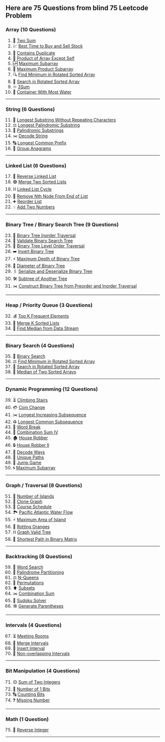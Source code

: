 Here are 75 Questions from blind 75 Leetcode Problem
---

### **Array (10 Questions)**
1. 🔢 [Two Sum](https://leetcode.com/problems/two-sum/)
2. 💹 [Best Time to Buy and Sell Stock](https://leetcode.com/problems/best-time-to-buy-and-sell-stock/)
3. 👯 [Contains Duplicate](https://leetcode.com/problems/contains-duplicate/)
4. 🧮 [Product of Array Except Self](https://leetcode.com/problems/product-of-array-except-self/)
5. 🆙 [Maximum Subarray](https://leetcode.com/problems/maximum-subarray/)
6. 🔄 [Maximum Product Subarray](https://leetcode.com/problems/maximum-product-subarray/)
7. 🔍 [Find Minimum in Rotated Sorted Array](https://leetcode.com/problems/find-minimum-in-rotated-sorted-array/)
8. 🔗 [Search in Rotated Sorted Array](https://leetcode.com/problems/search-in-rotated-sorted-array/)
9. ♾️ [3Sum](https://leetcode.com/problems/3sum/)
10. 🚰 [Container With Most Water](https://leetcode.com/problems/container-with-most-water/)

---

### **String (6 Questions)**
11. 🔡 [Longest Substring Without Repeating Characters](https://leetcode.com/problems/longest-substring-without-repeating-characters/)
12. ⚖️ [Longest Palindromic Substring](https://leetcode.com/problems/longest-palindromic-substring/)
13. 🌊 [Palindromic Substrings](https://leetcode.com/problems/palindromic-substrings/)
14. ✂️ [Decode String](https://leetcode.com/problems/decode-string/)
15. 🔠 [Longest Common Prefix](https://leetcode.com/problems/longest-common-prefix/)
16. 🔄 [Group Anagrams](https://leetcode.com/problems/group-anagrams/)

---

### **Linked List (6 Questions)**
17. 🔗 [Reverse Linked List](https://leetcode.com/problems/reverse-linked-list/)
18. 🟢 [Merge Two Sorted Lists](https://leetcode.com/problems/merge-two-sorted-lists/)
19. ⛓️ [Linked List Cycle](https://leetcode.com/problems/linked-list-cycle/)
20. 🧼 [Remove Nth Node From End of List](https://leetcode.com/problems/remove-nth-node-from-end-of-list/)
21. ➕ [Reorder List](https://leetcode.com/problems/reorder-list/)
22. 💡 [Add Two Numbers](https://leetcode.com/problems/add-two-numbers/)

---

### **Binary Tree / Binary Search Tree (9 Questions)**
23. 🌲 [Binary Tree Inorder Traversal](https://leetcode.com/problems/binary-tree-inorder-traversal/)
24. 🔲 [Validate Binary Search Tree](https://leetcode.com/problems/validate-binary-search-tree/)
25. 🧹 [Binary Tree Level Order Traversal](https://leetcode.com/problems/binary-tree-level-order-traversal/)
26. ➡️ [Invert Binary Tree](https://leetcode.com/problems/invert-binary-tree/)
27. ⚡ [Maximum Depth of Binary Tree](https://leetcode.com/problems/maximum-depth-of-binary-tree/)
28. 🔄 [Diameter of Binary Tree](https://leetcode.com/problems/diameter-of-binary-tree/)
29. 🖇️ [Serialize and Deserialize Binary Tree](https://leetcode.com/problems/serialize-and-deserialize-binary-tree/)
30. 🛠️ [Subtree of Another Tree](https://leetcode.com/problems/subtree-of-another-tree/)
31. ✂️ [Construct Binary Tree from Preorder and Inorder Traversal](https://leetcode.com/problems/construct-binary-tree-from-preorder-and-inorder-traversal/)

---

### **Heap / Priority Queue (3 Questions)**
32. 💰 [Top K Frequent Elements](https://leetcode.com/problems/top-k-frequent-elements/)
33. 🔢 [Merge K Sorted Lists](https://leetcode.com/problems/merge-k-sorted-lists/)
34. 🚶 [Find Median from Data Stream](https://leetcode.com/problems/find-median-from-data-stream/)

---

### **Binary Search (4 Questions)**
35. 👀 [Binary Search](https://leetcode.com/problems/binary-search/)
36. ⚖️ [Find Minimum in Rotated Sorted Array](https://leetcode.com/problems/find-minimum-in-rotated-sorted-array/)
37. 🔎 [Search in Rotated Sorted Array](https://leetcode.com/problems/search-in-rotated-sorted-array/)
38. 🔗 [Median of Two Sorted Arrays](https://leetcode.com/problems/median-of-two-sorted-arrays/)

---

### **Dynamic Programming (12 Questions)**
39. ⏳ [Climbing Stairs](https://leetcode.com/problems/climbing-stairs/)
40. 💳 [Coin Change](https://leetcode.com/problems/coin-change/)
41. ✂️ [Longest Increasing Subsequence](https://leetcode.com/problems/longest-increasing-subsequence/)
42. ♻️ [Longest Common Subsequence](https://leetcode.com/problems/longest-common-subsequence/)
43. 🌊 [Word Break](https://leetcode.com/problems/word-break/)
44. 🧩 [Combination Sum IV](https://leetcode.com/problems/combination-sum-iv/)
45. 🏚️ [House Robber](https://leetcode.com/problems/house-robber/)
46. 🔒 [House Robber II](https://leetcode.com/problems/house-robber-ii/)
47. 🚪 [Decode Ways](https://leetcode.com/problems/decode-ways/)
48. 🚀 [Unique Paths](https://leetcode.com/problems/unique-paths/)
49. 🔢 [Jump Game](https://leetcode.com/problems/jump-game/)
50. 🌀 [Maximum Subarray](https://leetcode.com/problems/maximum-subarray/)

---

### **Graph / Traversal (8 Questions)**
51. 🌊 [Number of Islands](https://leetcode.com/problems/number-of-islands/)
52. 🧭 [Clone Graph](https://leetcode.com/problems/clone-graph/)
53. 🚦 [Course Schedule](https://leetcode.com/problems/course-schedule/)
54. 🏞️ [Pacific Atlantic Water Flow](https://leetcode.com/problems/pacific-atlantic-water-flow/)
55. ⚡ [Maximum Area of Island](https://leetcode.com/problems/max-area-of-island/)
56. 🌉 [Rotting Oranges](https://leetcode.com/problems/rotting-oranges/)
57. ⛓️ [Graph Valid Tree](https://leetcode.com/problems/graph-valid-tree/)
58. 🏃 [Shortest Path in Binary Matrix](https://leetcode.com/problems/shortest-path-in-binary-matrix/)

---

### **Backtracking (8 Questions)**
59. 🔣 [Word Search](https://leetcode.com/problems/word-search/)
60. 🎨 [Palindrome Partitioning](https://leetcode.com/problems/palindrome-partitioning/)
61. ⚖️ [N-Queens](https://leetcode.com/problems/n-queens/)
62. 🔀 [Permutations](https://leetcode.com/problems/permutations/)
63. ⬆️ [Subsets](https://leetcode.com/problems/subsets/)
64. ✂️ [Combination Sum](https://leetcode.com/problems/combination-sum/)
65. 🏰 [Sudoku Solver](https://leetcode.com/problems/sudoku-solver/)
66. 🕸️ [Generate Parentheses](https://leetcode.com/problems/generate-parentheses/)

---

### **Intervals (4 Questions)**
67. ⏳ [Meeting Rooms](https://leetcode.com/problems/meeting-rooms/)
68. 🔀 [Merge Intervals](https://leetcode.com/problems/merge-intervals/)
69. 📆 [Insert Interval](https://leetcode.com/problems/insert-interval/)
70. 🔑 [Non-overlapping Intervals](https://leetcode.com/problems/non-overlapping-intervals/)

---

### **Bit Manipulation (4 Questions)**
71. 🟡 [Sum of Two Integers](https://leetcode.com/problems/sum-of-two-integers/)
72. 🔳 [Number of 1 Bits](https://leetcode.com/problems/number-of-1-bits/)
73. 🔠 [Counting Bits](https://leetcode.com/problems/counting-bits/)
74. ❓ [Missing Number](https://leetcode.com/problems/missing-number/)

---

### **Math (1 Question)**
75. 🎲 [Reverse Integer](https://leetcode.com/problems/reverse-integer/)

---